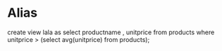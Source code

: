 
# Alias

create view lala as 
select productname , unitprice
from products
where unitprice > (select avg(unitprice) from products); 
